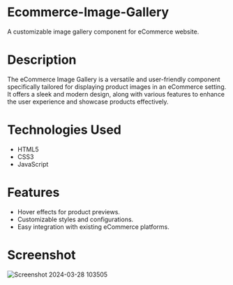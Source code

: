 # Ecommerce-Image-Gallery
A customizable image gallery component for eCommerce website.
# Description
The eCommerce Image Gallery is a versatile and user-friendly component specifically tailored for displaying product images in an eCommerce setting. It offers a sleek and modern design, along with various features to enhance the user experience and showcase products effectively.
# Technologies Used
- HTML5
- CSS3 
- JavaScript
# Features
- Hover effects for product previews.
- Customizable styles and configurations.
- Easy integration with existing eCommerce platforms.
# Screenshot
![Screenshot 2024-03-28 103505](https://github.com/AnilYadav8421/Ecommerce-Image-Gallery/assets/138858484/16a240db-71a8-4467-a294-a5f43cbd011c)
